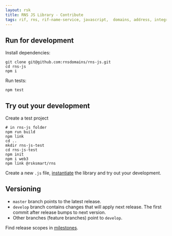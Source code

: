 ```yaml
---
layout: rsk
title: RNS JS Library - Contribute
tags: rif, rns, rif-name-service, javascript,  domains, address, integrate, resolver, node, sdk, libraries, infrastructure, protocols, mvp, design, rbtc, defi, decentralized, quick-start, guides, tutorial, networks, dapps, tools, rsk, ethereum, smart-contracts, install, get-started, how-to, mainnet, testnet, contracts, wallets, web3, crypto
---
```


## Run for development

Install dependencies:

```
git clone git@github.com:rnsdomains/rns-js.git
cd rns-js
npm i
```

Run tests:

```
npm test
```

## Try out your development

Create a test project

```
# in rns-js folder
npm run build
npm link
cd ..
mkdir rns-js-test
cd rns-js-test
npm init
npm i web3
npm link @rsksmart/rns
```

Create a new `.js` file, [instantiate](/rif/rns/libs/javascript/RNS-instance) the library and try out your development.

## Versioning

- `master` branch points to the latest release.
- `develop` branch contains changes that will apply next release. The first commit after release bumps to next version.
- Other branches (feature branches) point to `develop`.

Find release scopes in [milestones](https://github.com/rnsdomains/rns-js/milestones).
